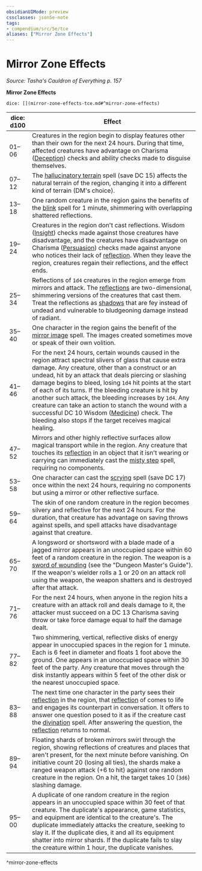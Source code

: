 ```yaml
---
obsidianUIMode: preview
cssclasses: json5e-note
tags:
- compendium/src/5e/tce
aliases: ["Mirror Zone Effects"]
---
```

# Mirror Zone Effects
*Source: Tasha's Cauldron of Everything p. 157* 

**Mirror Zone Effects**

`dice: [](mirror-zone-effects-tce.md#^mirror-zone-effects)`

| dice: d100 | Effect |
|------------|--------|
| 01–06 | Creatures in the region begin to display features other than their own for the next 24 hours. During that time, affected creatures have advantage on Charisma ([Deception](/3-Mechanics/CLI/rules/skills.md#Deception)) checks and ability checks made to disguise themselves. |
| 07–12 | The [hallucinatory terrain](/3-Mechanics/CLI/spells/hallucinatory-terrain.md) spell (save DC 15) affects the natural terrain of the region, changing it into a different kind of terrain (DM's choice). |
| 13–18 | One random creature in the region gains the benefits of the [blink](/3-Mechanics/CLI/spells/blink.md) spell for 1 minute, shimmering with overlapping shattered reflections. |
| 19–24 | Creatures in the region don't cast reflections. Wisdom ([Insight](/3-Mechanics/CLI/rules/skills.md#Insight)) checks made against those creatures have disadvantage, and the creatures have disadvantage on Charisma ([Persuasion](/3-Mechanics/CLI/rules/skills.md#Persuasion)) checks made against anyone who notices their lack of [reflection](/3-Mechanics/CLI/bestiary/fey/reflection-tce.md). When they leave the region, creatures regain their reflections, and the effect ends. |
| 25–34 | Reflections of `1d4` creatures in the region emerge from mirrors and attack. The [reflections](/3-Mechanics/CLI/bestiary/fey/reflection-tce.md) are two-dimensional, shimmering versions of the creatures that cast them. Treat the reflections as [shadows](/3-Mechanics/CLI/bestiary/undead/shadow.md) that are fey instead of undead and vulnerable to bludgeoning damage instead of radiant. |
| 35–40 | One character in the region gains the benefit of the [mirror image](/3-Mechanics/CLI/spells/mirror-image.md) spell. The images created sometimes move or speak of their own volition. |
| 41–46 | For the next 24 hours, certain wounds caused in the region attract spectral slivers of glass that cause extra damage. Any creature, other than a construct or an undead, hit by an attack that deals piercing or slashing damage begins to bleed, losing `1d4` hit points at the start of each of its turns. If the bleeding creature is hit by another such attack, the bleeding increases by `1d4`. Any creature can take an action to stanch the wound with a successful DC 10 Wisdom ([Medicine](/3-Mechanics/CLI/rules/skills.md#Medicine)) check. The bleeding also stops if the target receives magical healing. |
| 47–52 | Mirrors and other highly reflective surfaces allow magical transport while in the region. Any creature that touches its [reflection](/3-Mechanics/CLI/bestiary/fey/reflection-tce.md) in an object that it isn't wearing or carrying can immediately cast the [misty step](/3-Mechanics/CLI/spells/misty-step.md) spell, requiring no components. |
| 53–58 | One character can cast the [scrying](/3-Mechanics/CLI/spells/scrying.md) spell (save DC 17) once within the next 24 hours, requiring no components but using a mirror or other reflective surface. |
| 59–64 | The skin of one random creature in the region becomes silvery and reflective for the next 24 hours. For the duration, that creature has advantage on saving throws against spells, and spell attacks have disadvantage against that creature. |
| 65–70 | A longsword or shortsword with a blade made of a jagged mirror appears in an unoccupied space within 60 feet of a random creature in the region. The weapon is a [sword of wounding](/3-Mechanics/CLI/items/sword-of-wounding.md) (see the "Dungeon Master's Guide"). If the weapon's wielder rolls a 1 or 20 on an attack roll using the weapon, the weapon shatters and is destroyed after that attack. |
| 71–76 | For the next 24 hours, when anyone in the region hits a creature with an attack roll and deals damage to it, the attacker must succeed on a DC 13 Charisma saving throw or take force damage equal to half the damage dealt. |
| 77–82 | Two shimmering, vertical, reflective disks of energy appear in unoccupied spaces in the region for 1 minute. Each is 6 feet in diameter and floats 1 foot above the ground. One appears in an unoccupied space within 30 feet of the party. Any creature that moves through the disk instantly appears within 5 feet of the other disk or the nearest unoccupied space. |
| 83–88 | The next time one character in the party sees their [reflection](/3-Mechanics/CLI/bestiary/fey/reflection-tce.md) in the region, that [reflection](/3-Mechanics/CLI/bestiary/fey/reflection-tce.md) of comes to life and engages its counterpart in conversation. It offers to answer one question posed to it as if the creature cast the [divination](/3-Mechanics/CLI/spells/divination.md) spell. After answering the question, the [reflection](/3-Mechanics/CLI/bestiary/fey/reflection-tce.md) returns to normal. |
| 89–94 | Floating shards of broken mirrors swirl through the region, showing reflections of creatures and places that aren't present, for the next minute before vanishing. On initiative count 20 (losing all ties), the shards make a ranged weapon attack (+6 to hit) against one random creature in the region. On a hit, the target takes 10 (`3d6`) slashing damage. |
| 95–00 | A duplicate of one random creature in the region appears in an unoccupied space within 30 feet of that creature. The duplicate's appearance, game statistics, and equipment are identical to the creature's. The duplicate immediately attacks the creature, seeking to slay it. If the duplicate dies, it and all its equipment shatter into mirror shards. If the duplicate fails to slay the creature within 1 hour, the duplicate vanishes. |
^mirror-zone-effects